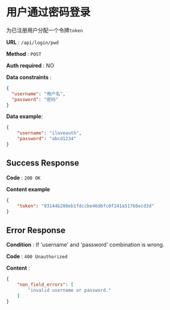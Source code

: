 # 用户通过密码登录

为已注册用户分配一个令牌`token`

**URL** : `/api/login/pwd`

**Method** : `POST`

**Auth required** : NO

**Data constraints** : 
```json
{
  "username": "用户名",
  "password": "密码"
}
```

**Data example**: 
```json
{
    "username": "iloveauth",
    "password": "abcd1234"
}
```

## Success Response

**Code** : `200 OK`

**Content example**

```json
{
    "token": "93144b288eb1fdccbe46d6fc0f241a51766ecd3d"
}
```

## Error Response

**Condition** : If 'username' and 'password' combination is wrong.

**Code** : `400 Unauthorized`

**Content** :

```json
{
    "non_field_errors": [
        "invalid username or password."
    ]
}
```